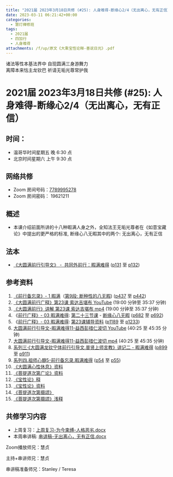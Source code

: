 ```yaml
---
title: "2021届 2023年3月18日共修 (#25): 人身难得-断缘心2/4（无出离心，无有正信）"
date: 2023-03-11 06:21:42+00:00
categories:
  - 慧灯禅修班
tags:
  - 2021届
  - 四加行
  - 人身难得
attachments: /f/up/原文《大乘宝性论释-善说日光》.pdf
---
```

<!--StartFragment-->

诸法等性本基法界中 自现圆满三身游舞力\
离障本来怙主龙钦巴 祈请无垢光尊常护我

# 2021届 2023年3月18日共修 (#25): 人身难得-断缘心2/4（无出离心，无有正信）

## 时间：

* 温哥华时间星期五 晚 6:30 点
* 北京时间星期六 上午 9:30 点

## 网络共修

* Zoom 房间号码：[7789995278](https://us02web.zoom.us/j/7789995278?pwd=VjZmbWJFY2k2K0E5RVB2cTNIQmhqUT09)
* Zoom 房间密码： 19621211

## 概述

* 本课介绍前面所讲的十八种暇满人身之外，全知法王无垢光尊者在《如意宝藏论》中提出的更严格的标准, 断缘心八无暇其中的两个: 无出离心，无有正信

## 法本

* [《](https://huidengchanxiu.net/refs/qxgs/qxgs-03xm)[大圆满前行引导文》 -  共同外前行：暇满难得](https://huidengchanxiu.net/books/dymqx/#%E4%B8%80%E6%9A%87%E6%BB%A1%E9%9A%BE%E5%BE%97) ([p131](https://huidengchanxiu.net/books/dymqx/#p131) 至 [p132](https://huidengchanxiu.net/books/dymqx/#p132))

## 参考资料

1. [《前行备忘录》- 1 暇满](https://huidengchanxiu.net/refs/qxbwl/qxxl4-01xm)（[第9段: 断种性的八无暇](https://huidengchanxiu.net/refs/qxbwl/qxxl4-01xm/#%E6%96%AD%E7%A7%8D%E6%80%A7%E7%9A%84%E5%85%AB%E6%97%A0%E6%9A%87)) ([p437](https://huidengchanxiu.net/refs/qxbwl/qxxl4-01xm/#p437) 至 [p442](https://huidengchanxiu.net/refs/qxbwl/qxxl4-01xm/#p442))
2. [《大圆满前行广释》第23课 索达吉堪布 YouTube](https://www.youtube.com/watch?v=1BR06hgsqBE) (19:00 分钟至 35:37 分钟)
3. [《大圆满前行》讲解 第23课 索达吉堪布 mp4](https://s3.ap-northeast-1.wasabisys.com/hdcx/jmy/007-%e5%a4%a7%e5%9c%86%e6%bb%a1%e5%89%8d%e8%a1%8c%e5%b9%bf%e9%87%8a/007-%e5%89%8d%e8%a1%8c%e5%b9%bf%e9%87%8a%e8%a7%86%e9%a2%91/%e3%80%8a%e5%a4%a7%e5%9c%86%e6%bb%a1%e5%89%8d%e8%a1%8c%e3%80%8b%e8%ae%b2%e8%a7%a3%e7%ac%ac23%e8%af%be.mp4) (19:00 分钟至 35:37 分钟)
4. 《[前行广释》- 03 暇满难得](https://huidengchanxiu.net/refs/qxgs/qxgs-03xm): [第二十三节课](https://huidengchanxiu.net/refs/qxgs/qxgs-03xm/#%E7%AC%AC%E4%BA%8C%E5%8D%81%E4%B8%89%E8%8A%82%E8%AF%BE) - [断缘心八无暇](https://huidengchanxiu.net/refs/qxgs/qxgs-03xm/#%E4%BA%8C%E6%96%AD%E7%BC%98%E5%BF%83%E5%85%AB%E6%97%A0%E6%9A%87) ([p682](https://huidengchanxiu.net/refs/qxgs/qxgs-03xm/#p682) 至 [p692](https://huidengchanxiu.net/refs/qxgs/qxgs-03xm/#p692))
5. 《[前行广释》- 03 暇满难得](https://huidengchanxiu.net/refs/qxgs/fudao/qxgsfd-03xm): [第23课辅导资料](https://huidengchanxiu.net/refs/qxgs/fudao/qxgsfd-03xm/#%E5%89%8D%E8%A1%8C%E5%B9%BF%E9%87%8A%E7%AC%AC23%E8%AF%BE%E8%BE%85%E5%AF%BC%E8%B5%84%E6%96%99) ([p1189](https://huidengchanxiu.net/refs/qxgs/fudao/qxgsfd-03xm/#p1189) 至 [p1233](https://huidengchanxiu.net/refs/qxgs/fudao/qxgsfd-03xm/#p1233))
6. [大圆满前行引导文-暇满难得11-益西彭措仁波切 YouTube](https://www.youtube.com/watch?v=gsjaZna0YRw&list=PL7aUyQTIJqAhd5VvMC0Ll__8JInqzft2t&index=26) (40:25 至 45:35 分钟)
7. [大圆满前行引导文-暇满难得11-益西彭措仁波切 mp4](https://s3.ap-northeast-1.wasabisys.com/hdcx/jmy/xmfw/s3/02/%e5%89%8d%e8%a1%8c%e5%bc%95%e5%af%bc%e6%96%87-%e6%9a%87%e6%bb%a1%e9%9a%be%e5%be%9711.mp4) (40:25 至 45:35 分钟)
8. [系列三·《大圆满龙钦宁体前行引导文.普贤上师言教》讲记二 - 暇满难得](https://huidengchanxiu.net/refs/xmfw/s3-ydw2-xmnd) ([](https://huidengchanxiu.net/refs/xmfw/s3-ydw2-xmnd/#p776)[p899](https://huidengchanxiu.net/refs/xmfw/s3-ydw2-xmnd/#p899) 至 [p911](https://huidengchanxiu.net/refs/xmfw/s3-ydw2-xmnd/#p911))
9. [系列四.祖师心髓5-前行备忘录.暇满难得](https://huidengchanxiu.net/refs/xmfw/s4-zsxs5-qxbwl-xmnd) ([p54](https://huidengchanxiu.net/refs/xmfw/s4-zsxs5-qxbwl-xmnd/#p54) 至 [p55](https://huidengchanxiu.net/refs/xmfw/s4-zsxs5-qxbwl-xmnd/#p55))
10. [《大圆满心性休息》资料](https://huidengchanxiu.net/refs/dymxxxx)
11. [《菩提道次第广论》资料](https://huidengchanxiu.net/refs/gl)
12. [《宝性论》释](/f/up/原文《大乘宝性论释-善说日光》.pdf)
13. [《宝性论》资料](https://www.riyuebianzhao.com/%E4%BA%94%E8%AE%BA/%E5%AE%9D%E6%80%A7%E8%AE%BA)
14. [《菩提道次第摄颂》](https://mingguang.im/reading/%E8%8F%A9%E6%8F%90%E9%81%93%E6%AC%A1%E7%AC%AC%E6%91%84%E9%A2%82)
15. [《菩提道次第摄颂》浅释](https://mingguang.im/reading/%E8%8F%A9%E6%8F%90%E9%81%93%E6%AC%A1%E7%AC%AC%E6%91%84%E9%A2%82%E6%B5%85%E9%87%8A)



## **共修学习内容**

* 上周复习：[](https://www.huidengvan.com/f/up/%E4%B8%8A%E5%91%A8%E5%A4%8D%E4%B9%A0-%E6%81%B6%E4%B8%9A%E6%B6%8C%E7%8E%B0%EF%BC%8C%E4%B8%BA%E4%BB%96%E6%89%80%E8%BD%AC.docx)[](https://www.huidengvan.com/f/up/%E4%B8%8A%E5%91%A8%E5%A4%8D%E4%B9%A0-%E6%9A%82%E7%94%9F%E7%BC%98%E5%A4%8D%E4%B9%A0.docx)[上周复习-为今束缚-人格恶劣.docx](/f/up/上周复习-为今束缚-人格恶劣.docx)
* 本周串讲稿: [](https://www.huidengvan.com/f/up/%E4%B8%B2%E8%AE%B2%E7%A8%BF-%E4%B8%BA%E4%BB%8A%E6%9D%9F%E7%BC%9A-%E4%BA%BA%E6%A0%BC%E6%81%B6%E5%8A%A3.pdf)[串讲稿-无出离心，无有正信.docx](/f/up/串讲稿-无出离心，无有正信.docx)

Zoom播放师兄：慧贞

主持+串讲师兄：慧贞

串讲稿准备师兄：Stanley / Teresa

<!--EndFragment-->
